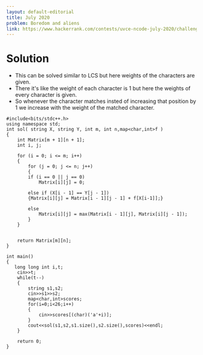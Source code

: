 ```yaml
---
layout: default-editorial
title: July 2020
problem: Boredom and aliens
link: https://www.hackerrank.com/contests/uvce-ncode-july-2020/challenges/ability
---
```

# Solution

* This can be solved similar to LCS but here weights of the characters are given.
* There it's like the weight of each character is $1$ but here the weights of every character is given.
* So whenever the character matches insted of increasing that position by 1 we increase with the weight of the matched character.

~~~
#include<bits/stdc++.h>  
using namespace std; 
int sol( string X, string Y, int m, int n,map<char,int>f )  
{  
    int Matrix[m + 1][n + 1];  
    int i, j;  
  
    for (i = 0; i <= m; i++)  
    {  
        for (j = 0; j <= n; j++)  
        {  
        if (i == 0 || j == 0)  
            Matrix[i][j] = 0;  
      
        else if (X[i - 1] == Y[j - 1])  
        {Matrix[i][j] = Matrix[i - 1][j - 1] + f[X[i-1]];}  
      
        else
            Matrix[i][j] = max(Matrix[i - 1][j], Matrix[i][j - 1]);  
        }  
    }  
          
   
    return Matrix[m][n];  
}  
  
int main()  
{  
   long long int i,t;
    cin>>t;
    while(t--)
    {
        string s1,s2;
        cin>>s1>>s2;
        map<char,int>scores;
        for(i=0;i<26;i++)
        {
            cin>>scores[(char)('a'+i)];
        }
        cout<<sol(s1,s2,s1.size(),s2.size(),scores)<<endl;
    }
      
    return 0;  
}  
~~~
